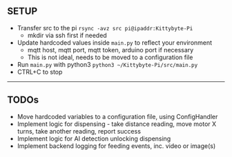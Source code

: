 ## SETUP
- Transfer src to the pi `rsync -avz src pi@ipaddr:Kittybyte-Pi`
    - mkdir via ssh first if needed
- Update hardcoded values inside `main.py` to reflect your environment
    - mqtt host, mqtt port, mqtt token, arduino port if necessary
    - This is not ideal, needs to be moved to a configuration file
- Run `main.py` with python3 `python3 ~/Kittybyte-Pi/src/main.py`
- CTRL+C to stop

---

## TODOs
- Move hardcoded variables to a configuration file, using ConfigHandler
- Implement logic for dispensing - take distance reading, move motor X turns, take another reading, report success
- Implement logic for AI detection unlocking dispensing
- Implement backend logging for feeding events, inc. video or image(s)

